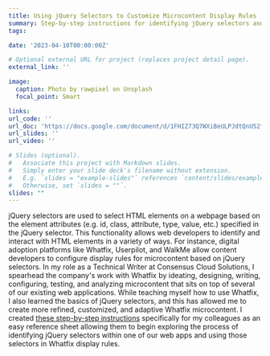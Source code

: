 ```yaml
---
title: Using jQuery Selectors to Customize Microcontent Display Rules
summary: Step-by-step instructions for identifying jQuery selectors and applying them to Whatfix display rules
tags:

date: '2023-04-10T00:00:00Z'

# Optional external URL for project (replaces project detail page).
external_link: ''

image:
  caption: Photo by rawpixel on Unsplash
  focal_point: Smart

links:
url_code: ''
url_doc: 'https://docs.google.com/document/d/1FHIZ73Q7WXiBeULPJdtQnU52fh-oQejYHUzkf4KBCPM/edit?usp=sharing'
url_slides: ''
url_video: ''

# Slides (optional).
#   Associate this project with Markdown slides.
#   Simply enter your slide deck's filename without extension.
#   E.g. `slides = "example-slides"` references `content/slides/example-slides.md`.
#   Otherwise, set `slides = ""`.
slides: ""
---
```


jQuery selectors are used to select HTML elements on a webpage based on the element attributes (e.g. id, class, attribute, type, value, etc.) specified in the jQuery selector. This functionality allows web developers to identify and interact with HTML elements in a variety of ways. For instance, digital adoption platforms like Whatfix, Userpilot, and WalkMe allow  content developers to configure display rules for microcontent based on jQuery selectors. In my role as a Technical Writer at Consensus Cloud Solutions, I spearhead the company's work with Whatfix by ideating, designing, writing, configuring, testing, and analyzing microcontent that sits on top of several of our existing web applications. While teaching myself how to use Whatfix, I also learned the basics of jQuery selectors, and this has allowed me to create more refined, customized, and adaptive Whatfix microcontent. I created [these step-by-step instructions](https://docs.google.com/document/d/1FHIZ73Q7WXiBeULPJdtQnU52fh-oQejYHUzkf4KBCPM/edit?usp=sharing) specifically for my colleagues as an easy reference sheet allowing them to begin exploring the process of identifying jQuery selectors within one of our web apps and using those selectors in Whatfix display rules.
